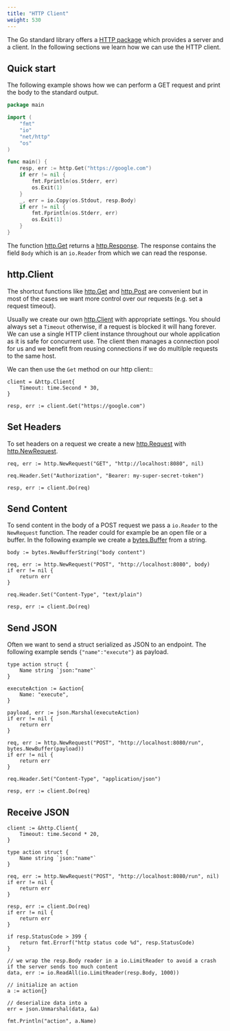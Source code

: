 ```yaml
---
title: "HTTP Client"
weight: 530
---
```


The Go standard library offers a [HTTP package](https://pkg.go.dev/net/http) which provides a server and a client.
In the following sections we learn how we can use the HTTP client.


## Quick start

The following example shows how we can perform a GET request and print the body to the standard output.

```go {playground=false}
package main

import (
	"fmt"
	"io"
	"net/http"
	"os"
)

func main() {
	resp, err := http.Get("https://google.com")
	if err != nil {
		fmt.Fprintln(os.Stderr, err)
		os.Exit(1)
	}
	_, err = io.Copy(os.Stdout, resp.Body)
	if err != nil {
		fmt.Fprintln(os.Stderr, err)
		os.Exit(1)
	}
}
```

The function [http.Get](https://pkg.go.dev/net/http#Get) returns a [http.Response](https://pkg.go.dev/net/http#Response).
The response contains the field `Body` which is an `io.Reader` from which we can read the response.


## http.Client

The shortcut functions like [http.Get](https://pkg.go.dev/net/http#Get) and [http.Post](https://pkg.go.dev/net/http#Post) are convenient but in most of the cases we want more control over our requests (e.g. set a request timeout).

Usually we create our own [http.Client](https://pkg.go.dev/net/http#Client) with appropriate settings. You should always set a `Timeout` otherwise, if a request is blocked it will hang forever. We can use a single HTTP client instance throughout our whole application as it is safe for concurrent use. The client then manages a connection pool for us and we benefit from reusing connections if we do multilple requests to the same host.

We can then use the `Get` method on our http client::
```golang
client = &http.Client{
	Timeout: time.Second * 30,
}

resp, err := client.Get("https://google.com")
```


## Set Headers

To set headers on a request we create a new [http.Request](https://pkg.go.dev/net/http#Request) with [http.NewRequest](https://pkg.go.dev/net/http#NewRequest).
```golang
req, err := http.NewRequest("GET", "http://localhost:8080", nil)

req.Header.Set("Authorization", "Bearer: my-super-secret-token")

resp, err := client.Do(req)
```


## Send Content

To send content in the body of a POST request we pass a `io.Reader` to the `NewRequest` function. The reader could for example be an open file or a buffer.
In the following example we create a [bytes.Buffer](https://pkg.go.dev/bytes#Buffer) from a string.
```golang
body := bytes.NewBufferString("body content")

req, err := http.NewRequest("POST", "http://localhost:8080", body)
if err != nil {
	return err
}

req.Header.Set("Content-Type", "text/plain")

resp, err := client.Do(req)
```


## Send JSON

Often we want to send a struct serialized as JSON to an endpoint. The following example sends `{"name":"execute"}` as payload.

```golang
type action struct {
	Name string `json:"name"`
}

executeAction := &action{
	Name: "execute",
}

payload, err := json.Marshal(executeAction)
if err != nil {
	return err
}

req, err := http.NewRequest("POST", "http://localhost:8080/run", bytes.NewBuffer(payload))
if err != nil {
	return err
}

req.Header.Set("Content-Type", "application/json")

resp, err := client.Do(req)
```


## Receive JSON

```golang
client := &http.Client{
	Timeout: time.Second * 20,
}

type action struct {
	Name string `json:"name"`
}

req, err := http.NewRequest("POST", "http://localhost:8080/run", nil)
if err != nil {
	return err
}

resp, err := client.Do(req)
if err != nil {
	return err
}

if resp.StatusCode > 399 {
	return fmt.Errorf("http status code %d", resp.StatusCode)
}

// we wrap the resp.Body reader in a io.LimitReader to avoid a crash if the server sends too much content
data, err := io.ReadAll(io.LimitReader(resp.Body, 1000))

// initialize an action
a := action{}

// deserialize data into a
err = json.Unmarshal(data, &a)

fmt.Println("action", a.Name)
```
